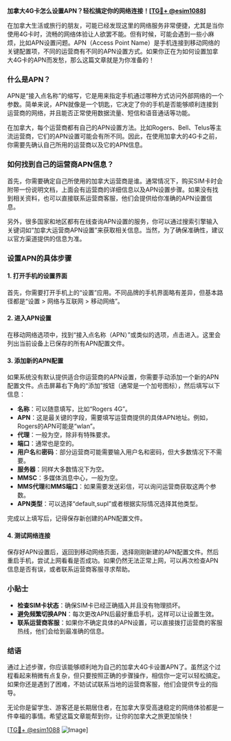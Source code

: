 **加拿大4G卡怎么设置APN？轻松搞定你的网络连接！[[TG💪+ @esim1088](https://t.me/s/esim1088)]**

在加拿大生活或旅行的朋友，可能已经发现这里的网络服务非常便捷，尤其是当你使用4G卡时，流畅的网络体验让人欲罢不能。但有时候，可能会遇到一些小麻烦，比如APN设置问题。APN（Access Point Name）是手机连接到移动网络的关键配置项，不同的运营商有不同的APN设置方式。如果你正在为如何设置加拿大4G卡的APN而发愁，那么这篇文章就是为你准备的！

### 什么是APN？

APN是“接入点名称”的缩写，它是用来指定手机通过哪种方式访问外部网络的一个参数。简单来说，APN就像是一个钥匙，它决定了你的手机是否能够顺利连接到运营商的网络，并且能否正常使用数据流量、短信和语音通话等功能。

在加拿大，每个运营商都有自己的APN设置方法。比如Rogers、Bell、Telus等主流运营商，它们的APN设置可能会有所不同。因此，在使用加拿大的4G卡之前，你需要先确认自己所用的运营商以及它的APN信息。

### 如何找到自己的运营商APN信息？

首先，你需要确定自己所使用的加拿大运营商是谁。通常情况下，购买SIM卡时会附带一份说明文档，上面会有运营商的详细信息以及APN设置步骤。如果没有找到相关资料，也可以直接联系运营商客服，他们会提供给你准确的APN设置信息。

另外，很多国家和地区都有在线查询APN设置的服务，你可以通过搜索引擎输入关键词如“加拿大运营商APN设置”来获取相关信息。当然，为了确保准确性，建议以官方渠道提供的信息为准。

### 设置APN的具体步骤

#### 1. 打开手机的设置界面
首先，你需要打开手机上的“设置”应用。不同品牌的手机界面略有差异，但基本路径都是“设置 > 网络与互联网 > 移动网络”。

#### 2. 进入APN设置
在移动网络选项中，找到“接入点名称（APN）”或类似的选项，点击进入。这里会列出当前设备上已保存的所有APN配置文件。

#### 3. 添加新的APN配置
如果系统没有默认提供适合你运营商的APN设置，你需要手动添加一个新的APN配置文件。点击屏幕右下角的“添加”按钮（通常是一个加号图标），然后填写以下信息：

- **名称**：可以随意填写，比如“Rogers 4G”。
- **APN**：这是最关键的字段，需要填写运营商提供的具体APN地址。例如，Rogers的APN可能是“wlan”。
- **代理**：一般为空，除非有特殊要求。
- **端口**：通常也是空的。
- **用户名**和**密码**：部分运营商可能需要输入用户名和密码，但大多数情况下不需要。
- **服务器**：同样大多数情况下为空。
- **MMSC**：多媒体消息中心，一般为空。
- **MMS代理**和**MMS端口**：如果需要发送彩信，可以询问运营商获取这两个参数。
- **APN类型**：可以选择“default,supl”或者根据实际情况选择其他类型。

完成以上填写后，记得保存新创建的APN配置文件。

#### 4. 测试网络连接
保存好APN设置后，返回到移动网络页面，选择刚刚新建的APN配置文件。然后重启手机，尝试上网看看是否成功。如果仍然无法正常上网，可以再次检查APN信息是否有误，或者联系运营商客服寻求帮助。

### 小贴士

- **检查SIM卡状态**：确保SIM卡已经正确插入并且没有物理损坏。
- **避免频繁切换APN**：每次更改APN后最好重启手机，这样可以让设置生效。
- **联系运营商客服**：如果你不确定具体的APN设置，可以直接拨打运营商的客服热线，他们会给到最准确的信息。

### 结语

通过上述步骤，你应该能够顺利地为自己的加拿大4G卡设置APN了。虽然这个过程看起来稍微有点复杂，但只要按照正确的步骤操作，相信你一定可以轻松搞定。如果你还是遇到了困难，不妨试试联系当地的运营商客服，他们会提供专业的指导。

无论你是留学生、游客还是长期居住者，在加拿大享受高速稳定的网络体验都是一件幸福的事情。希望这篇文章能帮到你，让你的加拿大之旅更加愉快！

[[TG💪+ @esim1088](https://t.me/s/esim1088) ![Image](https://i.postimg.cc/4NQfJmqS/Snipaste-2025-05-13-00-14-12.png)]